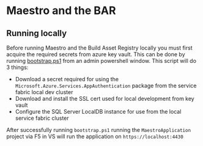 # Maestro and the BAR

## Running locally
Before running Maestro and the Build Asset Registry locally you must first acquire the required secrets from azure key vault. This can be done by running [bootstrap.ps1](bootstrap.ps1) from an admin powershell window. This script will do 3 things:
* Download a secret required for using the `Microsoft.Azure.Services.AppAuthentication` package from the service fabric local dev cluster
* Download and install the SSL cert used for local development from key vault
* Configure the SQL Server LocalDB instance for use from the local service fabric cluster

After successfully running `bootstrap.ps1` running the `MaestroApplication` project via F5 in VS will run the application on `https://localhost:4430`

